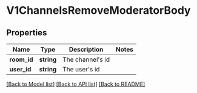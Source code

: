 # V1ChannelsRemoveModeratorBody

## Properties
Name | Type | Description | Notes
------------ | ------------- | ------------- | -------------
**room_id** | **string** | The channel&#x27;s id | 
**user_id** | **string** | The user&#x27;s id | 

[[Back to Model list]](../../README.md#documentation-for-models) [[Back to API list]](../../README.md#documentation-for-api-endpoints) [[Back to README]](../../README.md)

